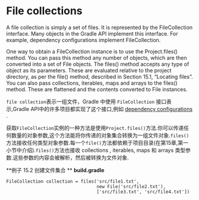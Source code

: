 # File collections
A file collection is simply a set of files. It is represented by the FileCollection interface. Many objects in the Gradle API implement this interface. For example, dependency configurations implement FileCollection.

One way to obtain a FileCollection instance is to use the Project.files() method. You can pass this method any number of objects, which are then converted into a set of File objects. The files() method accepts any type of object as its parameters. These are evaluated relative to the project directory, as per the file() method, described in Section 15.1, “Locating files”. You can also pass collections, iterables, maps and arrays to the files() method. These are flattened and the contents converted to File instances.

 `file collection`表示一组文件，Gradle 中使用 `FileCollection` 接口表示,Gradle API中的许多项目都实现了这个接口,例如 [dependency configurations ](https://docs.gradle.org/current/userguide/dependency_management.html#sub:configurations).

 获取`FileCollection`实例的一种方法是使用`Project.files()`方法.你可以传递任何数量的对象参数,这个方法能将你传递的对象集合转换为一组文件对象.`files()`方法接收任何类型对象参数.每一个`file()`方法都依赖于项目目录(在第15章,第一小节中介绍).`files()`方法也接收 collections , iterables, maps 和 arrays 类型参数.这些参数的内容会被解析，然后被转换为文件对象.

**例子 15.2 创建文件集合 **
**build.gradle**
```
FileCollection collection = files('src/file1.txt',
                                  new File('src/file2.txt'),
                                  ['src/file3.txt', 'src/file4.txt'])
```








